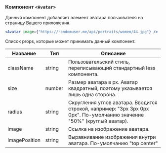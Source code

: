### Компонент `<Avatar>`
Данный компонент добавляет элемент аватара пользователя на страницу Вашего приложения.

```jsx
<Avatar image={"https://randomuser.me/api/portraits/women/44.jpg"} />
```

Список props, которые может принимать данный компонент.

|Название|Тип|Описание|
| ------------ | ------------ | ------------ |
| className  | string  | Пользовательский стиль, переписывающий стандартный less компонента.  |
| size  | number  | Размер аватара в px. Аватар квадратный, поэтому указывается лишь одна сторона.  |
| radius  | string  | Скругления углов аватара. Вводится строкой, например: "3px 3px 0px 0px". По-умолчанию значение "50%" (круглый аватар). |
| image  | string  | Ссылка на изображение аватара. |
| imagePosition  | string  | Выравнивание изображения внутри аватара. По-умолчанию "top center" |
